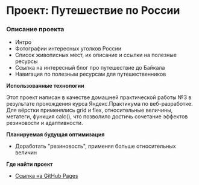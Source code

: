 # Проект: Путешествие по России

### Описание проекта
* Интро
* Фотографии интересных уголков России
* Список живописных мест, их описание и ссылки на полезные ресурсы
* Ссылка на интересный блог про путешествие до Байкала
* Навигация по полезным ресурсам для путешественников

**Использованные технологии**

Этот проект написан в качестве домашней практической работы №3 в результате прохождения курса Яндекс.Практикума по веб-разработке. Для вёрстки применялись grid и flex, относительные величины, метатеги, функция calc(), что позволило достичь сочетание эффектов резиновости и адаптивности. 

**Планируемая будущая оптимизация**

* Доработать "резиновость", применяя больше относительных величин

**Где найти проект**

* [Ссылка на GitHub Pages](https://irinashumak.github.io/russian-travel/index.html)
